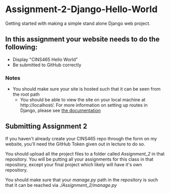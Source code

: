 # Assignment-2-Django-Hello-World
Getting started with making a simple stand alone Django web project.

## In this assignment your website needs to do the following:

* Display "CINS465 Hello World"
* Be submitted to GitHub correctly

### Notes
* You should make sure your site is hosted such that it can be seen from the root path
  * You should be able to view the site on your local machine at http://localhost/. For more information on setting up routes in Django, please see [the documentation](https://docs.djangoproject.com/en/1.10/topics/http/urls/)

## Submitting Assignment 2

If you haven't already create your CINS465 repo through the form on my website, you'll need the GitHub Token given out in lecture to do so.

You should upload all the project files to a folder called *Assignment_2* in that repository. You will be putting all your assignments for this class in that repository, except your final project which likely will have it's own repository.

You should make sure that your *manage.py* path in the repository is such that it can be reached via *./Assignment_2/manage.py*
